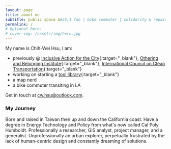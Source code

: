 ```yaml
---
layout: page
title: about me
subtitle: public space &#35;1 fan | bike commuter | solidarity & repair economy
permalink: /
# Optional hero:
# cover-img: /assets/img/hero.jpg
---
```


My name is Chih-Wei Hsu, I am: 

- previously @ [Inclusive Action for the City](https://inclusiveaction.org){:target="_blank"}, [Othering and Belonging Institute](https://belonging.berkeley.edu/){:target="_blank"}, [International Council on Clean Transportation](https://theicct.org/){:target="_blank"}  
- working on starting a [tool library](https://latoollibrary.org){:target="_blank"}  
- a map nerd  
- a bike commuter transiting in LA   


Get in touch at cw.hsu@outlook.com. 

### My Journey

Born and raised in Taiwan then up and down the California coast. Have a degree in Energy Technology and Policy from what's now called Cal Poly Humboldt. Professionally a researcher, 
GIS analyst, project manager, and a generalist. Unprofessionally an urban explorer, perpetually frustrated by the lack of human-centric design and constantly dreaming of solutions.  